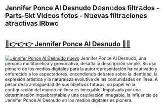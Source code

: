 ## Jennifer Ponce Al Desnudo D𝚎sn𝚞dos filtr𝚊dos - Parts-5kt Vid𝚎os f𝚘tos - N𝚞evas filtr𝚊ciones atr𝚊ctivas lRbwc

# <h2><a href="http://mb5tae.tromn.icu/?c=Jennifer+Ponce+Al+Desnudo">🔗👉👉👉 Jennifer Ponce Al Desnudo 🔗🔗</a></h2>

[![Jennifer Ponce Al Desnudo nuevo](https://i.imgur.com/pEAQMta.gif)](http://mb5tae.tromn.icu/?c=Jennifer+Ponce+Al+Desnudo)
Jennifer Ponce Al Desnudo, una persona multifacética y provocativa, desafía la descripción simple. Su uso pionero de los medios digitales para la autorrepresentación ha cautivado y enfurecido a los espectadores, encendiendo debates sobre la identidad, la expresión artística y la naturaleza evolutiva de las comunidades en línea. A pesar de la ambigüedad de sus objetivos futuros, su papel en la configuración del mundo en línea es innegable. Impulsada por una determinación inquebrantable y una cautivación innegable, la influencia de Jennifer Ponce Al Desnudo en los medios digitales es pionera.
